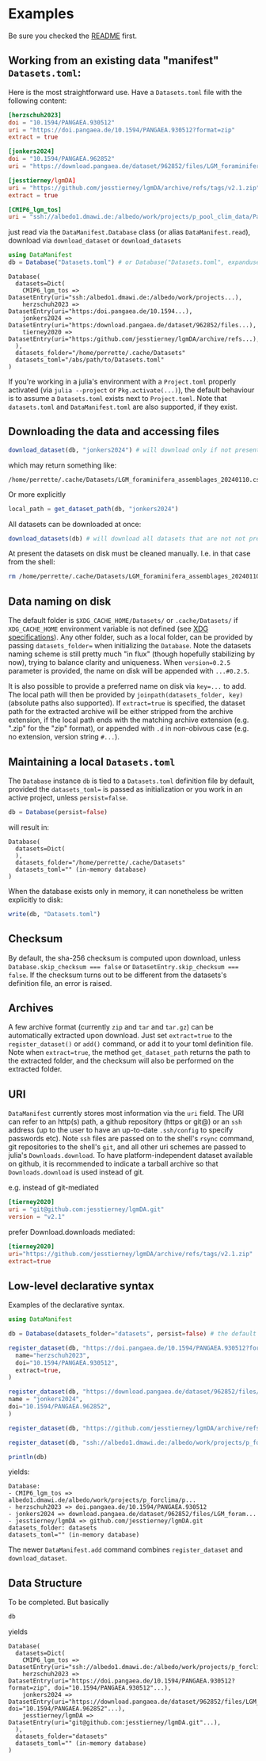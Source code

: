 # Examples

Be sure you checked the [README](/README.md) first.

## Working from an existing data "manifest" `Datasets.toml`:

Here is the most straightforward use. Have a `Datasets.toml` file with the following content:

```toml
[herzschuh2023]
doi = "10.1594/PANGAEA.930512"
uri = "https://doi.pangaea.de/10.1594/PANGAEA.930512?format=zip"
extract = true

[jonkers2024]
doi = "10.1594/PANGAEA.962852"
uri = "https://download.pangaea.de/dataset/962852/files/LGM_foraminifera_assemblages_20240110.csv"

[jesstierney/lgmDA]
uri = "https://github.com/jesstierney/lgmDA/archive/refs/tags/v2.1.zip"
extract = true

[CMIP6_lgm_tos]
uri = "ssh://albedo1.dmawi.de:/albedo/work/projects/p_pool_clim_data/Paleodata/Tierney2020/LGM/recipe_cmip6_lgm_tos_20241114_151009/preproc/lgm/tos_CLIM"
```

just read via the `DataManifest.Database` class (or alias `DataManifest.read`), download via `download_dataset` or `download_datasets`

```julia
using DataManifest
db = Database("Datasets.toml") # or Database("Datasets.toml", expanduser("~/datasets"))
```

```
Database(
  datasets=Dict(
    CMIP6_lgm_tos => DatasetEntry(uri="ssh:/albedo1.dmawi.de:/albedo/work/projects...),
    herzschuh2023 => DatasetEntry(uri="https:/doi.pangaea.de/10.1594...),
    jonkers2024 => DatasetEntry(uri="https:/download.pangaea.de/dataset/962852/files...),
    tierney2020 => DatasetEntry(uri="https:/github.com/jesstierney/lgmDA/archive/refs...),
  ),
  datasets_folder="/home/perrette/.cache/Datasets"
  datasets_toml="/abs/path/to/Datasets.toml"
)
```

If you're working in a julia's environment with a `Project.toml` properly activated (via `julia --project` or `Pkg.activate(...)`), the default behaviour is to assume a `Datasets.toml` exists next to `Project.toml`. Note that `datasets.toml` and `DataManifest.toml` are also supported, if they exist.

## Downloading the data and accessing files

```julia
download_dataset(db, "jonkers2024") # will download only if not present
```
which may return something like:
```
/home/perrette/.cache/Datasets/LGM_foraminifera_assemblages_20240110.csv
```

Or more explicitly
```julia
local_path = get_dataset_path(db, "jonkers2024")
```

All datasets can be downloaded at once:
```julia
download_datasets(db) # will download all datasets that are not not present yet
```

At present the datasets on disk must be cleaned manually. I.e. in that case from the shell:
```bash
rm /home/perrette/.cache/Datasets/LGM_foraminifera_assemblages_20240110.csv
```

## Data naming on disk

The default folder is `$XDG_CACHE_HOME/Datasets/` or `.cache/Datasets/` if `XDG_CACHE_HOME` environment variable is not defined (see [XDG specifications](https://specifications.freedesktop.org/basedir-spec/latest/)).
Any other folder, such as a local folder, can be provided by passing `datasets_folder=` when initializing the `Database`.
Note the datasets naming scheme is still pretty much "in flux" (though hopefully stabilizing by now), trying to balance clarity and uniqueness.
When `version=0.2.5` parameter is provided, the name on disk will be appended with `...#0.2.5`.

It is also possible to provide a preferred name on disk via `key=...` to add. The local path will then be provided by `joinpath(datasets_folder, key)` (absolute paths also supported). If `extract=true` is specified, the dataset path for the extracted archive will be either stripped from the archive extension, if the local path ends with the matching archive extension (e.g. ".zip" for the "zip" format), or appended with `.d` in non-obivous case (e.g. no extension, version string `#...`).

## Maintaining a local `Datasets.toml`

The `Database` instance `db` is tied to a `Datasets.toml` definition file by default, provided the `datasets_toml=` is passed as initialization or you work in an active project, unless `persist=false`.

```julia
db = Database(persist=false)
```
will result in:
```
Database(
  datasets=Dict(
  ),
  datasets_folder="/home/perrette/.cache/Datasets"
  datasets_toml="" (in-memory database)
)
```

When the database exists only in memory, it can nonetheless be written explicitly to disk:

```julia
write(db, "Datasets.toml")
```

## Checksum

By default, the sha-256 checksum is computed upon download, unless `Database.skip_checksum === false` or `DatasetEntry.skip_checksum === false`. If the checksum turns out to be
different from the datasets's definition file, an error is raised.

## Archives

A few archive format (currently `zip` and `tar` and `tar.gz`) can be automatically extracted upon download.
Just set `extract=true` to the `register_dataset()` or `add()` command, or add it to your toml definition file.
Note when `extract=true`, the method `get_dataset_path` returns the path to the extracted folder, and the checksum will also be performed on the extracted folder.

## URI

`DataManifest` currently stores most information via the `uri` field. The URI can refer to an http(s) path, a github repository (https or git@) or an `ssh` address (up to the user to have an up-to-date `.ssh/config` to specify passwords etc).
Note `ssh` files are passed on to the shell's `rsync` command, git repositories to the shell's `git`, and all other uri schemes are passed to julia's `Downloads.download`. To have platform-independent dataset available on github, it is recommended to indicate a tarball archive so that `Downloads.download` is used instead of git.

e.g. instead of git-mediated

```toml
[tierney2020]
uri = "git@github.com:jesstierney/lgmDA.git"
version = "v2.1"
```

prefer Download.downloads mediated:
```toml
[tierney2020]
uri="https://github.com/jesstierney/lgmDA/archive/refs/tags/v2.1.zip"
extract=true
```

## Low-level declarative syntax

Examples of the declarative syntax.

```julia
using DataManifest

db = Database(datasets_folder="datasets", persist=false) # the default is ~/.cache/Datasets

register_dataset(db, "https://doi.pangaea.de/10.1594/PANGAEA.930512?format=zip";
  name="herzschuh2023",
  doi="10.1594/PANGAEA.930512",
  extract=true,
)

register_dataset(db, "https://download.pangaea.de/dataset/962852/files/LGM_foraminifera_assemblages_20240110.csv";
name = "jonkers2024",
doi="10.1594/PANGAEA.962852",
)

register_dataset(db, "https://github.com/jesstierney/lgmDA/archive/refs/tags/v2.1.zip", extract=true)

register_dataset(db, "ssh://albedo1.dmawi.de:/albedo/work/projects/p_forclima/preproc_data_esmvaltool/LGM/recipe_cmip6_lgm_tos_20241114_151009/preproc/lgm/tos_CLIM"; name="CMIP6_lgm_tos")

println(db)
```
yields:
```
Database:
- CMIP6_lgm_tos => albedo1.dmawi.de/albedo/work/projects/p_forclima/p...
- herzschuh2023 => doi.pangaea.de/10.1594/PANGAEA.930512
- jonkers2024 => download.pangaea.de/dataset/962852/files/LGM_foram...
- jesstierney/lgmDA => github.com/jesstierney/lgmDA.git
datasets_folder: datasets
datasets_toml="" (in-memory database)
```

The newer `DataManifest.add` command combines `register_dataset` and `download_dataset`.

## Data Structure

To be completed. But basically
```julia
db
```
yields
```
Database(
  datasets=Dict(
    CMIP6_lgm_tos => DatasetEntry(uri="ssh://albedo1.dmawi.de:/albedo/work/projects/p_forclima/preproc_data_esmvaltool/LGM/recipe_cmip6_lgm_tos_20241114_151009/preproc/lgm/tos_CLIM"...),
    herzschuh2023 => DatasetEntry(uri="https://doi.pangaea.de/10.1594/PANGAEA.930512?format=zip", doi="10.1594/PANGAEA.930512"...),
    jonkers2024 => DatasetEntry(uri="https://download.pangaea.de/dataset/962852/files/LGM_foraminifera_assemblages_20240110.csv", doi="10.1594/PANGAEA.962852"...),
    jesstierney/lgmDA => DatasetEntry(uri="git@github.com:jesstierney/lgmDA.git"...),
  ),
  datasets_folder="datasets"
  datasets_toml="" (in-memory database)
)
```
